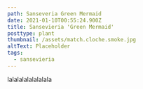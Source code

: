 ```yaml
---
path: Sanseveria Green Mermaid
date: 2021-01-10T00:55:24.900Z
title: Sansevieria 'Green Mermaid'
posttype: plant
thumbnail: /assets/match.cloche.smoke.jpg
altText: Placeholder
tags:
  - sansevieria
---
```

lalalalalalalalala